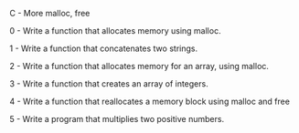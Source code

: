 C - More malloc, free

0 - Write a function that allocates memory using malloc.

1 - Write a function that concatenates two strings.

2 - Write a function that allocates memory for an array, using malloc.

3 - Write a function that creates an array of integers.

4 - Write a function that reallocates a memory block using malloc and free

5 - Write a program that multiplies two positive numbers.



